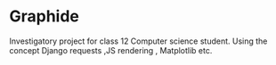 # Graphide
Investigatory project for class 12 Computer science student. Using the concept Django requests ,JS rendering , Matplotlib etc.
